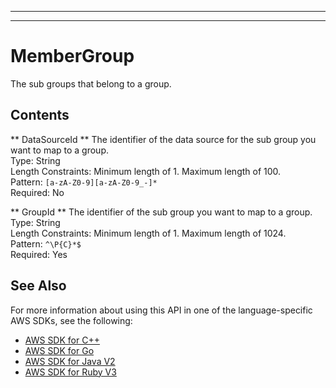 --------

--------

# MemberGroup<a name="API_MemberGroup"></a>

The sub groups that belong to a group\.

## Contents<a name="API_MemberGroup_Contents"></a>

 ** DataSourceId **   <a name="Kendra-Type-MemberGroup-DataSourceId"></a>
The identifier of the data source for the sub group you want to map to a group\.  
Type: String  
Length Constraints: Minimum length of 1\. Maximum length of 100\.  
Pattern: `[a-zA-Z0-9][a-zA-Z0-9_-]*`   
Required: No

 ** GroupId **   <a name="Kendra-Type-MemberGroup-GroupId"></a>
The identifier of the sub group you want to map to a group\.  
Type: String  
Length Constraints: Minimum length of 1\. Maximum length of 1024\.  
Pattern: `^\P{C}*$`   
Required: Yes

## See Also<a name="API_MemberGroup_SeeAlso"></a>

For more information about using this API in one of the language\-specific AWS SDKs, see the following:
+  [AWS SDK for C\+\+](https://docs.aws.amazon.com/goto/SdkForCpp/kendra-2019-02-03/MemberGroup) 
+  [AWS SDK for Go](https://docs.aws.amazon.com/goto/SdkForGoV1/kendra-2019-02-03/MemberGroup) 
+  [AWS SDK for Java V2](https://docs.aws.amazon.com/goto/SdkForJavaV2/kendra-2019-02-03/MemberGroup) 
+  [AWS SDK for Ruby V3](https://docs.aws.amazon.com/goto/SdkForRubyV3/kendra-2019-02-03/MemberGroup) 